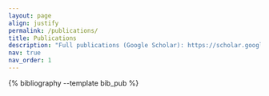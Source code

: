 ```yaml
---
layout: page
align: justify
permalink: /publications/
title: Publications
description: "Full publications (Google Scholar): https://scholar.google.com/citations?user=Fi6WlW0AAAAJ&hl=en. represents joint first author."
nav: true
nav_order: 1
---
```


<!-- _pages/publications.md -->
<div class="publications">

{% bibliography --template bib_pub %}

</div>

